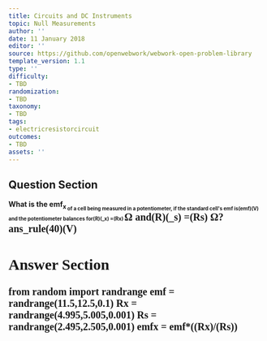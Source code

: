 ```yaml
---
title: Circuits and DC Instruments
topic: Null Measurements
author: ''
date: 11 January 2018
editor: ''
source: https://github.com/openwebwork/webwork-open-problem-library
template_version: 1.1
type: ''
difficulty:
- TBD
randomization:
- TBD
taxonomy:
- TBD
tags:
- electricresistorcircuit
outcomes:
- TBD
assets: ''
---
```


## Question Section 

<b>
What is the emf<sub>x<sub> of a cell being measured in a potentiometer, if the standard cell's emf is(emf)(V) and the potentiometer balances for(R)(_x) =(Rx) <span style="font-family: 'Times'; font-size: 20px";>&Omega;<span> and(R)(_s) =(Rs) <span style="font-family: 'Times'; font-size: 20px";>&Omega;<span>?
ans_rule(40)(V)



## Answer Section

from random import randrange
emf = randrange(11.5,12.5,0.1)
Rx = randrange(4.995,5.005,0.001)
Rs = randrange(2.495,2.505,0.001)
emfx = emf*((Rx)/(Rs))